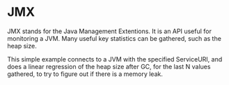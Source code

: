 # JMX

JMX stands for the Java Management Extentions. It is an API useful for monitoring a JVM. Many useful key statistics can be gathered, such as the heap size.

This simple example connects to a JVM with the specified ServiceURI, and does a linear regression of the heap size after GC, for the last N values gathered, to try to figure out if there is a memory leak.
